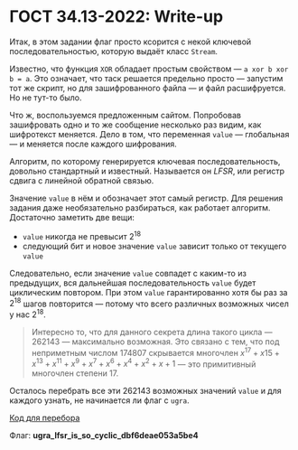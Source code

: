# ГОСТ 34.13-2022: Write-up

Итак, в этом задании флаг просто ксорится с некой ключевой последовательностью, которую выдаёт класс `Stream`.

Известно, что функция `XOR` обладает простым свойством — `a xor b xor b = a`. Это означает, что таск решается предельно просто — запустим тот же скрипт, но для зашифрованного файла — и файл расшифруется. Но не тут-то было.

Что ж, воспользуемся предложенным сайтом. Попробовав зашифровать одно и то же сообщение несколько раз видим, как шифротекст меняется. Дело в том, что переменная `value` — глобальная — и меняется после каждого шифрования.

Алгоритм, по которому генерируется ключевая последовательность, довольно стандартный и известный. Называется он _LFSR_, или регистр сдвига с линейной обратной связью.

Значение `value` в нём и обозначает этот самый регистр. Для решения задания даже необязательно разбираться, как работает алгоритм. Достаточно заметить две вещи:

* `value` никогда не превысит $2^{18}$
* следующий бит и новое значение `value` зависит только от текущего `value`

Следовательно, если значение `value` совпадет с каким-то из предыдущих, вся дальнейшая последовательность `value` будет циклическим повтором. При этом `value` гарантированно хотя бы раз за $2^{18}$ шагов повторится — потому что всего различных возможных чисел у нас $2^{18}$.

> Интересно то, что для данного секрета длина такого цикла — 262143 — максимально возможная. Это связано с тем, что под неприметным числом 174807 скрывается многочлен $x^{17} + x{15} + x^{13} + x^{11} + x^9 + x^7 + x^6 + x^4 + x^2 + x + 1$ — это примитивный многочлен степени 17.

Осталось перебрать все эти 262143 возможных значений `value` и для каждого узнать, не начинается ли флаг с `ugra`.

[Код для перебора](exploit.py)

Флаг: **ugra_lfsr_is_so_cyclic_dbf6deae053a5be4**
